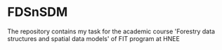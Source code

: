 # FDSnSDM
The repository contains my task for the academic course 'Forestry data structures and spatial data models' of FIT program at HNEE

